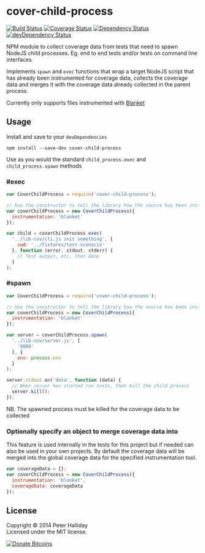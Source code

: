 cover-child-process
===================

[![Build Status](https://travis-ci.org/pghalliday/cover-child-process.png)](https://travis-ci.org/pghalliday/cover-child-process)
[![Coverage Status](https://coveralls.io/repos/pghalliday/cover-child-process/badge.png)](https://coveralls.io/r/pghalliday/cover-child-process)
[![Dependency Status](https://david-dm.org/pghalliday/cover-child-process.png?theme=shields.io)](https://david-dm.org/pghalliday/cover-child-process)
[![devDependency Status](https://david-dm.org/pghalliday/cover-child-process/dev-status.png?theme=shields.io)](https://david-dm.org/pghalliday/cover-child-process#info=devDependencies)

NPM module to collect coverage data from tests that need to spawn NodeJS child processes. Eg. end to end tests and/or tests on command line interfaces

Implements `spawn` and `exec` functions that wrap a target NodeJS script that has already been instrumented for coverage data, collects the coverage data and merges it with the coverage data already collected in the parent process.

Currently only supports files instrumented with [Blanket](https://www.npmjs.org/package/blanket)

Usage
-----

Install and save to your `devDependencies`

```
npm install --save-dev cover-child-process
```

Use as you would the standard `child_process.exec` and `child_process.spawn` methods

### #exec

```javascript
var CoverChildProcess = require('cover-child-process');

// Use the constructor to tell the library how the source has been instrumented
var coverChildProcess = new CoverChildProcess({
  instrumentation: 'blanket'
});

var child = coverChildProcess.exec(
  '../lib-cov/cli.js init something', {
    cwd: '../fixtures/test-scenario'
  }, function (error, stdout, stderr) {
    // Test output, etc, then done
  }
);
```

### #spawn

```javascript
var CoverChildProcess = require('cover-child-process');

// Use the constructor to tell the library how the source has been instrumented
var coverChildProcess = new CoverChildProcess({
  instrumentation: 'blanket'
});

var server = coverChildProcess.spawn(
  '../lib-cov/server.js', [
    '8080'
  ], {
    env: process.env
  }
);

server.stdout.on('data', function (data) {
  // When server has started run tests, then kill the child process
  server.kill();
});
```

NB. The spawned process must be killed for the coverage data to be collected

### Optionally specify an object to merge coverage data into

This feature is used internally in the tests for this project but if needed can also be used in your own projects. By default the coverage data will be merged into the global coverage data for the specified instrumentation tool.

```javascript
var coverageData = {};
var coverChildProcess = new CoverChildProcess({
  instrumentation: 'blanket',
  coverageData: coverageData
});
```

License
-------

Copyright &copy; 2014 Peter Halliday  
Licensed under the MIT license.

[![Donate Bitcoins](https://coinbase.com/assets/buttons/donation_large-6ec72b1a9eec516944e50a22aca7db35.png)](https://coinbase.com/checkouts/9d121c0321590556b32241bbe7960362)
